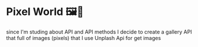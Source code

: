 # Pixel World 🖼📸
since I'm studing about API and API methods I decide to create a gallery API that full of images (pixels) that I use Unplash Api for get images
